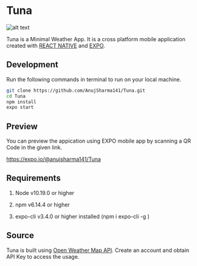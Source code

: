# Tuna

![alt text](https://i.ibb.co/vLYy0QF/Untitled-1.png)

Tuna is a Minimal Weather App. It is a cross platform mobile application created with [REACT NATIVE](https://reactnative.dev/) and [EXPO](https://expo.io/).

## Development

Run the following commands in terminal to run on your local machine.

```bash 
git clone https://github.com/AnujSharma141/Tuna.git
cd Tuna
npm install
expo start
```
## Preview
 
 You can preview the appication using EXPO mobile app by scanning a QR Code in the given link.
 
 https://expo.io/@anujsharma141/Tuna


## Requirements

1. Node v10.19.0 or higher 

2. npm v6.14.4 or higher
 
3. expo-cli v3.4.0 or higher installed (npm i expo-cli -g )


## Source

Tuna is built using [Open Weather Map API](https://openweathermap.org/). Create an account and obtain API Key to access the usage. 
